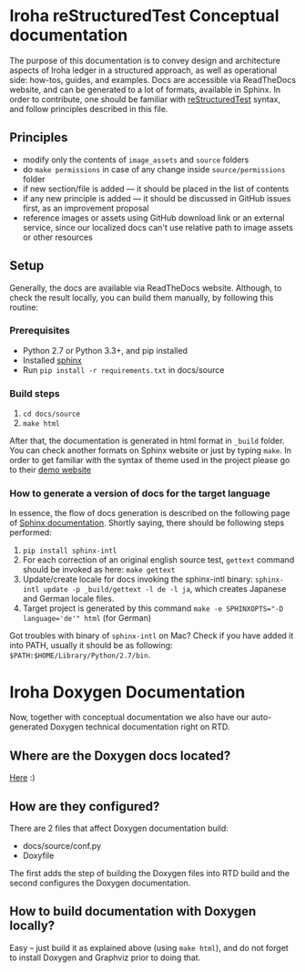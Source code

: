 # Iroha reStructuredTest Conceptual documentation

The purpose of this documentation is to convey design and architecture aspects of Iroha ledger in a structured approach, as well as operational side: how-tos, guides, and examples. Docs are accessible via ReadTheDocs website, and can be generated to a lot of formats, available in Sphinx. In order to contribute, one should be familiar with [reStructuredTest](http://docutils.sourceforge.net/rst.html) syntax, and follow principles described in this file.

## Principles

 * modify only the contents of `image_assets` and `source` folders
 * do `make permissions` in case of any change inside `source/permissions` folder
 * if new section/file is added — it should be placed in the list of contents
 * if any new principle is added — it should be discussed in GitHub issues first, as an improvement proposal
 * reference images or assets using GitHub download link or an external service, since our localized docs can't use relative path to image assets or other resources

## Setup

 Generally, the docs are available via ReadTheDocs website. Although, to check the result locally, you can build them manually, by following this routine:

### Prerequisites

 * Python 2.7 or Python 3.3+, and pip installed
 * Installed [sphinx](http://www.sphinx-doc.org/en/stable/install.html)
 * Run `pip install -r requirements.txt` in docs/source

### Build steps

1. `cd docs/source`
1. `make html`

After that, the documentation is generated in html format in `_build` folder. You can check another formats on Sphinx website or just by typing `make`. In order to get familiar with the syntax of theme used in the project please go to their [demo website](https://sphinx-rtd-theme.readthedocs.io/en/latest/demo/demo.html)

### How to generate a version of docs for the target language

In essence, the flow of docs generation is described on the following page of [Sphinx documentation](http://www.sphinx-doc.org/en/stable/intl.html#id1). Shortly saying, there should be following steps performed:

1. `pip install sphinx-intl`
1. For each correction of an original english source test, `gettext` command should be invoked as here: `make gettext`
1. Update/create locale for docs invoking the sphinx-intl binary: `sphinx-intl update -p _build/gettext -l de -l ja`, which creates Japanese and German locale files.
1. Target project is generated by this command `make -e SPHINXOPTS="-D language='de'" html` (for German)

Got troubles with binary of `sphinx-intl` on Mac? Check if you have added it into PATH, usually it should be as following: `$PATH:$HOME/Library/Python/2.7/bin`.

# Iroha Doxygen Documentation

Now, together with conceptual documentation we also have our auto-generated Doxygen technical documentation right on RTD.

## Where are the Doxygen docs located?

[Here](https://iroha.readthedocs.io/en/doxygen/index.html) :)

## How are they configured?

There are 2 files that affect Doxygen documentation build:
- docs/source/conf.py
- Doxyfile

The first adds the step of building the Doxygen files into RTD build and the second configures the Doxygen documentation.

## How to build documentation with Doxygen locally?

Easy – just build it as explained above (using `make html`), and do not forget to install Doxygen and Graphviz prior to doing that.
